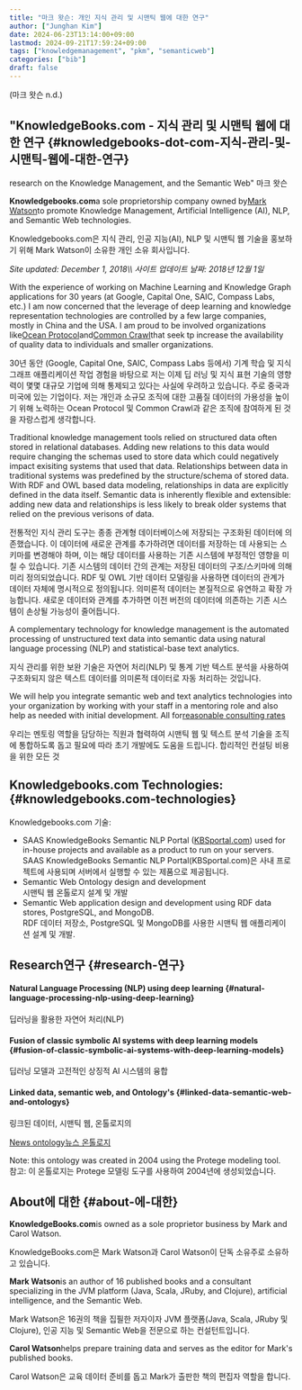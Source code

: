 ```yaml
---
title: "마크 왓슨: 개인 지식 관리 및 시맨틱 웹에 대한 연구"
author: ["Junghan Kim"]
date: 2024-06-23T13:14:00+09:00
lastmod: 2024-09-21T17:59:24+09:00
tags: ["knowledgemanagement", "pkm", "semanticweb"]
categories: ["bib"]
draft: false
---
```


(마크 왓슨 n.d.)


## "KnowledgeBooks.com - 지식 관리 및 시맨틱 웹에 대한 연구 {#knowledgebooks-dot-com-지식-관리-및-시맨틱-웹에-대한-연구}

research on the Knowledge Management, and the Semantic Web" 마크 왓슨

**Knowledgebooks.com**a sole proprietorship company owned by[Mark Watson](http://markwatson.com/)to promote Knowledge Management, Artificial Intelligence (AI), NLP, and Semantic Web technologies.<br />

Knowledgebooks.com은 지식 관리, 인공 지능(AI), NLP 및 시맨틱 웹 기술을 홍보하기 위해 Mark Watson이 소유한 개인 소유 회사입니다.

_Site updated: December 1, 2018\\\\ 사이트 업데이트 날짜: 2018년 12월 1일_

With the experience of working on Machine Learning and Knowledge Graph applications for 30 years (at Google, Capital One, SAIC, Compass Labs, etc.) I am now concerned that the leverage of deep learning and knowledge representation technologies are controlled by a few large companies, mostly in China and the USA. I am proud to be involved organizations like[Ocean Protocol](https://oceanprotocol.com/)and[Common Crawl](https://commoncrawl.org/)that seek tp increase the availability of quality data to individuals and smaller organizations.<br />

30년 동안 (Google, Capital One, SAIC, Compass Labs 등에서) 기계 학습 및 지식 그래프 애플리케이션 작업 경험을 바탕으로 저는 이제 딥 러닝 및 지식 표현 기술의 영향력이 몇몇 대규모 기업에 의해 통제되고 있다는 사실에 우려하고 있습니다. 주로 중국과 미국에 있는 기업이다. 저는 개인과 소규모 조직에 대한 고품질 데이터의 가용성을 높이기 위해 노력하는 Ocean Protocol 및 Common Crawl과 같은 조직에 참여하게 된 것을 자랑스럽게 생각합니다.

Traditional knowledge management tools relied on structured data often stored in relational databases. Adding new relations to this data would require changing the schemas used to store data which could negatively impact exisiting systems that used that data. Relationships between data in traditional systems was predefined by the structure/schema of stored data. With RDF and OWL based data modeling, relationships in data are explicitly defined in the data itself. Semantic data is inherently flexible and extensible: adding new data and relationships is less likely to break older systems that relied on the previous verisons of data.<br />

전통적인 지식 관리 도구는 종종 관계형 데이터베이스에 저장되는 구조화된 데이터에 의존했습니다. 이 데이터에 새로운 관계를 추가하려면 데이터를 저장하는 데 사용되는 스키마를 변경해야 하며, 이는 해당 데이터를 사용하는 기존 시스템에 부정적인 영향을 미칠 수 있습니다. 기존 시스템의 데이터 간의 관계는 저장된 데이터의 구조/스키마에 의해 미리 정의되었습니다. RDF 및 OWL 기반 데이터 모델링을 사용하면 데이터의 관계가 데이터 자체에 명시적으로 정의됩니다. 의미론적 데이터는 본질적으로 유연하고 확장 가능합니다. 새로운 데이터와 관계를 추가하면 이전 버전의 데이터에 의존하는 기존 시스템이 손상될 가능성이 줄어듭니다.

A complementary technology for knowledge management is the automated processing of unstructured text data into semantic data using natural language processing (NLP) and statistical-base text analytics.<br />

지식 관리를 위한 보완 기술은 자연어 처리(NLP) 및 통계 기반 텍스트 분석을 사용하여 구조화되지 않은 텍스트 데이터를 의미론적 데이터로 자동 처리하는 것입니다.

We will help you integrate semantic web and text analytics technologies into your organization by working with your staff in a mentoring role and also help as needed with initial development. All for[reasonable consulting rates](http://markwatson.com/consulting/)<br />

우리는 멘토링 역할을 담당하는 직원과 협력하여 시맨틱 웹 및 텍스트 분석 기술을 조직에 통합하도록 돕고 필요에 따라 초기 개발에도 도움을 드립니다. 합리적인 컨설팅 비용을 위한 모든 것


## Knowledgebooks.com Technologies: {#knowledgebooks.com-technologies}

Knowledgebooks.com 기술:

-   SAAS KnowledgeBooks Semantic NLP Portal ([KBSportal.com](http://kbsportal.com/)) used for in-house projects and available as a product to run on your servers.<br /> SAAS KnowledgeBooks Semantic NLP Portal(KBSportal.com)은 사내 프로젝트에 사용되며 서버에서 실행할 수 있는 제품으로 제공됩니다.
-   Semantic Web Ontology design and development<br /> 시맨틱 웹 온톨로지 설계 및 개발
-   Semantic Web application design and development using RDF data stores, PostgreSQL, and MongoDB.<br /> RDF 데이터 저장소, PostgreSQL 및 MongoDB를 사용한 시맨틱 웹 애플리케이션 설계 및 개발.


## Research연구 {#research-연구}


#### Natural Language Processing (NLP) using deep learning {#natural-language-processing-nlp-using-deep-learning}

딥러닝을 활용한 자연어 처리(NLP)


#### Fusion of classic symbolic AI systems with deep learning models {#fusion-of-classic-symbolic-ai-systems-with-deep-learning-models}

딥러닝 모델과 고전적인 상징적 AI 시스템의 융합


#### Linked data, semantic web, and Ontology's {#linked-data-semantic-web-and-ontologys}

링크된 데이터, 시맨틱 웹, 온톨로지의

[News ontology뉴스 온톨로지](https://knowledgebooks.com/NewsOwlOntology/index.html)

Note: this ontology was created in 2004 using the Protege modeling tool.<br /> 참고: 이 온톨로지는 Protege 모델링 도구를 사용하여 2004년에 생성되었습니다.


## About에 대한 {#about-에-대한}

**KnowledgeBooks.com**is owned as a sole proprietor business by Mark and Carol Watson.<br />

KnowledgeBooks.com은 Mark Watson과 Carol Watson이 단독 소유주로 소유하고 있습니다.

**Mark Watson**is an author of 16 published books and a consultant specializing in the JVM platform (Java, Scala, JRuby, and Clojure), artificial intelligence, and the Semantic Web.<br />

Mark Watson은 16권의 책을 집필한 저자이자 JVM 플랫폼(Java, Scala, JRuby 및 Clojure), 인공 지능 및 Semantic Web을 전문으로 하는 컨설턴트입니다.

**Carol Watson**helps prepare training data and serves as the editor for Mark's published books.<br />

Carol Watson은 교육 데이터 준비를 돕고 Mark가 출판한 책의 편집자 역할을 합니다.
